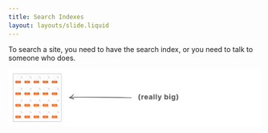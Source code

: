 ```yaml
---
title: Search Indexes
layout: layouts/slide.liquid
---
```


To search a site, you need to have the search index, or you need to talk to someone who does.

![A representation of a search index, shown as a dotted line surrounding a large amount of html files, along with the text '(really big)'](/img/index.png)
